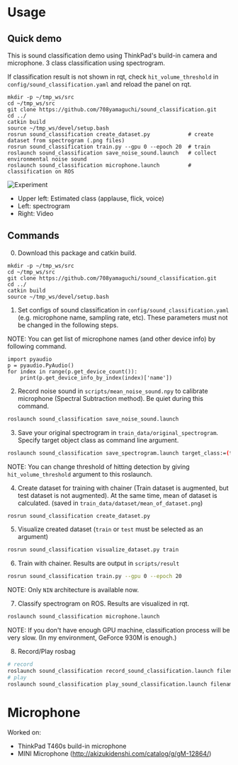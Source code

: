 Usage
=====

## Quick demo
This is sound classification demo using ThinkPad's build-in camera and microphone. 3 class classification using spectrogram.

If classification result is not shown in rqt, check `hit_volume_threshold` in `config/sound_classification.yaml` and reload the panel on rqt.
```
mkdir -p ~/tmp_ws/src
cd ~/tmp_ws/src
git clone https://github.com/708yamaguchi/sound_classification.git
cd ../
catkin build
source ~/tmp_ws/devel/setup.bash
rosrun sound_classification create_dataset.py            # create dataset from spectrogram (.png files)
rosrun sound_classification train.py --gpu 0 --epoch 20  # train
roslaunch sound_classification save_noise_sound.launch   # collect environmental noise sound
roslaunch sound_classification microphone.launch         # classification on ROS
```

![Experiment](https://github.com/708yamaguchi/sound_classification/blob/media/sound_classification_compressed.gif)


 - Upper left: Estimated class (applause, flick, voice)
 - Left: spectrogram
 - Right: Video


## Commands
0. Download this package and catkin build.
```
mkdir -p ~/tmp_ws/src
cd ~/tmp_ws/src
git clone https://github.com/708yamaguchi/sound_classification.git
cd ../
catkin build
source ~/tmp_ws/devel/setup.bash
```

1. Set configs of sound classification in `config/sound_classification.yaml` (e.g. microphone name, sampling rate, etc). These parameters must not be changed in the following steps.

  NOTE: You can get list of microphone names (and other device info) by following command.
  ```
  import pyaudio
  p = pyaudio.PyAudio()
  for index in range(p.get_device_count()):
      print(p.get_device_info_by_index(index)['name'])
  ```


2. Record noise sound in `scripts/mean_noise_sound.npy` to calibrate microphone (Spectral Subtraction method). Be quiet during this command.
```bash
roslaunch sound_classification save_noise_sound.launch
```

3. Save your original spectrogram in `train_data/original_spectrogram`. Specify target object class as command line argument.
```bash
roslaunch sound_classification save_spectrogram.launch target_class:=(taget object class)
```
NOTE: You can change threshold of hitting detection by giving `hit_volume_threshold` argument to this roslaunch.

4. Create dataset for training with chainer (Train dataset is augmented, but test dataset is not augmented). At the same time, mean of dataset is calculated. (saved in `train_data/dataset/mean_of_dataset.png`)
```bash
rosrun sound_classification create_dataset.py
```

5. Visualize created dataset (`train` or `test` must be selected as an argument)
```bash
rosrun sound_classification visualize_dataset.py train
```

6. Train with chainer. Results are output in `scripts/result`
```bash
rosrun sound_classification train.py --gpu 0 --epoch 20
```
NOTE: Only `NIN` architecture is available now.

7. Classify spectrogram on ROS. Results are visualized in rqt.
```bash
roslaunch sound_classification microphone.launch
```
NOTE: If you don't have enough GPU machine, classification process will be very slow. (In my environment, GeForce 930M is enough.)

8. Record/Play rosbag
```bash
# record
roslaunch sound_classification record_sound_classification.launch filename:=$HOME/.ros/hoge.bag
# play
roslaunch sound_classification play_sound_classification.launch filename:=$HOME/.ros/hoge.bag
```


Microphone
==========
Worked on:
 - ThinkPad T460s build-in microphone
 - MINI Microphone (http://akizukidenshi.com/catalog/g/gM-12864/)
